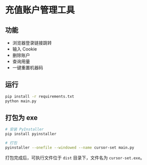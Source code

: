 # 充值账户管理工具

## 功能
- 浏览器登录链接跳转
- 输入 Cookie
- 删除账户
- 查询用量
- 一键重置机器码

## 运行
```bash
pip install -r requirements.txt
python main.py
```

## 打包为 exe
```bash
# 安装 PyInstaller
pip install pyinstaller

# 打包
pyinstaller --onefile --windowed --name cursor-set main.py
```

打包完成后，可执行文件位于 `dist` 目录下，文件名为 `cursor-set.exe`。 